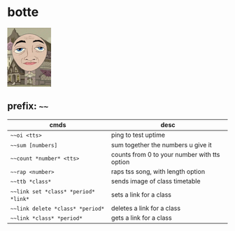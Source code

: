 # botte

<img src="images/botte.png" width="100px" />

## prefix: `~~`
| cmds | desc |
|------|------|
| `~~oi <tts>` | ping to test uptime |
| `~~sum [numbers]` | sum together the numbers u give it |
| `~~count *number* <tts>` | counts from 0 to your number with tts option |
| `~~rap <number>` | raps tss song, with length option |
| `~~ttb *class*` | sends image of class timetable |
| `~~link set *class* *period* *link*` | sets a link for a class |
| `~~link delete *class* *period*` | deletes a link for a class |
| `~~link *class* *period*` | gets a link for a class |